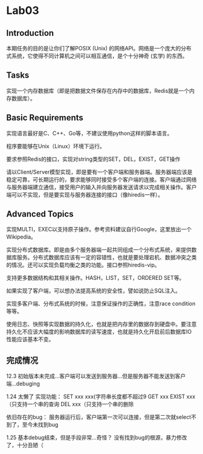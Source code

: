 # Lab03
## Introduction
本期任务的目的是让你们了解POSIX (Unix) 的网络API。网络是一个庞大的分布式系统，它使得不同计算机之间可以相互通信，是个十分神奇 (玄学) 的东西。

## Tasks
实现一个内存数据库（即是把数据文件保存在内存中的数据库，Redis就是一个内存数据库）。

## Basic Requirements

实现语言最好是C、C++、Go等，不建议使用python这样的脚本语言。

程序要能够在Unix（Linux）环境下运行。

要求参照Redis的接口，实现对string类型的SET，DEL，EXIST，GET操作

请以Client/Server模型实现，即是要有一个客户端和服务器端。服务器端应该是稳定可靠，可长期运行的，要求能够同时接受多个客户端的连接。客户端通过网络与服务器端建立通信，接受用户的输入并向服务器发送请求以完成相关操作。客户端可以不实现，但是要实现与服务器连接的接口（像hiredis一样）。

## Advanced Topics

实现MULTI，EXEC以支持原子操作。参考资料建议自行Google，这里放出一个Wikipedia。

实现分布式数据库。即是由多个服务器端一起共同组成一个分布式系统，来提供数据库服务。分布式数据库应该有一定的容错性，也就是要处理宕机、数据冲突之类的情况。还可以实现负载均衡之类的功能。接口参照hiredis-vip。

支持更多数据结构和其相关操作。HASH，LIST，SET，ORDERED SET等。

如果实现了客户端，可以想办法提高系统的安全性，譬如说防止SQL注入。

实现多客户端、分布式系统的时候，注意保证操作的正确性，注意race condition等等。

使用日志、快照等实现数据的持久化，也就是把内存里的数据存到硬盘中。要注意持久化不应该大幅度的影响数据库的读写速度，也就是持久化开启前后数据库IO性能应该基本不变。



## 完成情况
12.3
初始版本未完成...客户端可以发送到服务器...但是服务器不能发送到客户端...debuging

1.24
太懒了
实现功能：
SET xxx xxx(字符串长度都不超过9
GET xxx
EXIST xxx（只支持一个串的查询
DEL xxx（只支持一个串的删除

依旧存在的bug：
服务器运行后，客户端第一次可以连接，但是第二次就select不到了，至今未找到bug

1.25
基本debug结束，但是手段非常...奇怪？
没有找到bug的根源，暴力修改了，十分丑陋（
